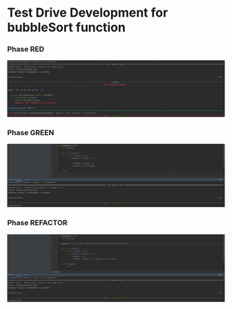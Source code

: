 # Test Drive Development for bubbleSort function

### Phase RED
<img src='/lab13/images/red.png'>

### Phase GREEN
<img src='/lab13/images/green.png'>

### Phase REFACTOR
<img src='/lab13/images/refactor.png'>
